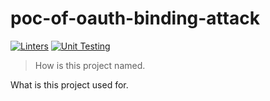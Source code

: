 # poc-of-oauth-binding-attack

[![Linters](https://github.com/mrchi/poc-of-oauth-binding-attack/actions/workflows/linting.yaml/badge.svg)](https://github.com/mrchi/poc-of-oauth-binding-attack/actions/workflows/linting.yaml)
[![Unit Testing](https://github.com/mrchi/poc-of-oauth-binding-attack/actions/workflows/unittest.yaml/badge.svg)](https://github.com/mrchi/poc-of-oauth-binding-attack/actions/workflows/unittest.yaml)

> How is this project named.

What is this project used for.
